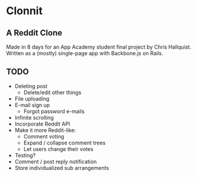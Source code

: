 # Clonnit

## A Reddit Clone

Made in 8 days for an App Academy student final project by Chris Hallquist. Written as a (mostly) single-page app with Backbone.js on Rails. 

## TODO

* Deleting post
    * Delete/edit other things
* File uploading
* E-mail sign up
    * Forgot password e-mails
* Infinite scrolling
* Incorporate Reddit API
* Make it more Reddit-like:
    * Comment voting
    * Expand / collapse comment trees
    * Let users change their votes
* Testing?
* Comment / post reply notification
* Store individualized sub arrangements